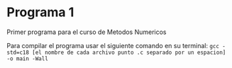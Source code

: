 # Programa 1

Primer programa para el curso de Metodos Numericos

Para compilar el programa usar el siguiente comando en su terminal:
`gcc -std=c18 [el nombre de cada archivo punto .c separado por un espacion] -o main -Wall`



